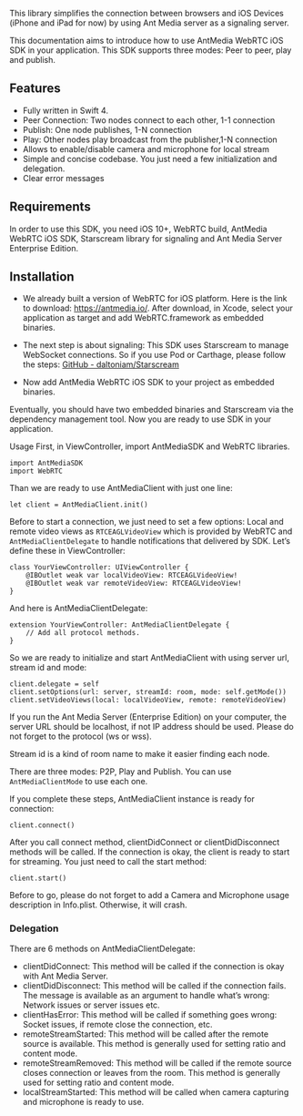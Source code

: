 This library simplifies the connection between browsers and iOS Devices (iPhone and iPad for now) by using Ant Media server as a signaling server. 

This documentation aims to introduce how to use AntMedia WebRTC iOS SDK in your application. This SDK supports three modes: Peer to peer, play and publish.  

## Features
* Fully written in Swift 4. 
* Peer Connection: Two nodes connect to each other, 1-1 connection
* Publish: One node publishes, 1-N connection
* Play: Other nodes play broadcast from the publisher,1-N connection
* Allows to enable/disable camera and microphone for local stream
* Simple and concise codebase. You just need a few initialization and delegation.
* Clear error messages


## Requirements
In order to use this SDK, you need iOS 10+, WebRTC build, AntMedia WebRTC iOS SDK, Starscream library for signaling and Ant Media Server Enterprise Edition. 

## Installation 
* We already built a version of WebRTC for iOS platform. Here is the link to download: https://antmedia.io/. After download, in Xcode, select your application as target and add WebRTC.framework as embedded binaries. 

* The next step is about signaling: This SDK uses  Starscream to manage WebSocket connections. So if you use Pod or Carthage, please follow the steps: [GitHub - daltoniam/Starscream](https://github.com/daltoniam/starscream#installation)

* Now add AntMedia WebRTC iOS SDK to your project as embedded binaries. 
	
Eventually, you should have two embedded binaries and Starscream via the dependency management tool. Now you are ready to use SDK in your application.

Usage
First, in ViewController, import AntMediaSDK and WebRTC libraries. 

```
import AntMediaSDK
import WebRTC
```

Than we are ready to use AntMediaClient with just one line:

```
let client = AntMediaClient.init()
```

Before to start a connection, we just need to set a few options: Local and remote video views as `RTCEAGLVideoView` which is provided by WebRTC and `AntMediaClientDelegate` to handle notifications that delivered by SDK. Let’s define these in ViewController:

```
class YourViewController: UIViewController {
    @IBOutlet weak var localVideoView: RTCEAGLVideoView!
    @IBOutlet weak var remoteVideoView: RTCEAGLVideoView!
}
```

And here is AntMediaClientDelegate: 

```
extension YourViewController: AntMediaClientDelegate {  
	// Add all protocol methods.
}
```

So we are ready to initialize and start AntMediaClient with using server url, stream id and mode:

```
client.delegate = self
client.setOptions(url: server, streamId: room, mode: self.getMode())
client.setVideoViews(local: localVideoView, remote: remoteVideoView)
```

If you run the Ant Media Server (Enterprise Edition) on your computer, the server URL should be localhost, if not IP address should be used. Please do not forget to the protocol (ws or wss).

Stream id is a kind of room name to make it easier finding each node. 

There are three modes: P2P, Play and Publish. You can use `AntMediaClientMode` to use each one. 

If you complete these steps, AntMediaClient instance is ready for connection:

`client.connect()`

After you call connect method, clientDidConnect or clientDidDisconnect methods will be called. If the connection is okay, the client is ready to start for streaming. You just need to call the start method:

`client.start()`

Before to go, please do not forget to add a Camera and Microphone usage description in Info.plist. Otherwise, it will crash. 

### Delegation

There are 6 methods on AntMediaClientDelegate: 

* clientDidConnect: This method will be called if the connection is okay with Ant Media Server.
* clientDidDisconnect: This method will be called if the connection fails. The message is available as an argument to handle what’s wrong: Network issues or server issues etc.
* clientHasError: This method will be called if something goes wrong: Socket issues, if remote close the connection, etc.
* remoteStreamStarted: This method will be called after the remote source is available. This method is generally used for setting ratio and content mode.
* remoteStreamRemoved: This method will be called if the remote source closes connection or leaves from the room. This method is generally used for setting ratio and content mode.
* localStreamStarted: This method will be called when camera capturing and microphone is ready to use. 